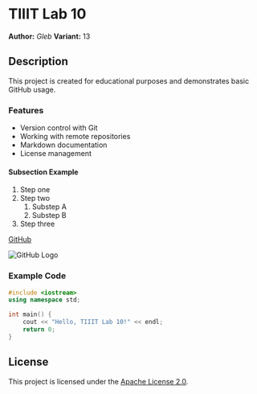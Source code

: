 # TIIIT Lab 10
**Author:** *Gleb*
**Variant:** 13

## Description
This project is created for educational purposes and demonstrates basic GitHub usage.

### Features
- Version control with Git
- Working with remote repositories
- Markdown documentation
- License management

#### Subsection Example
1. Step one
2. Step two
   1. Substep A
   2. Substep B
3. Step three

[GitHub](https://github.com)

![GitHub Logo](https://github.githubassets.com/images/modules/logos_page/GitHub-Mark.png)

### Example Code
```cpp
#include <iostream>
using namespace std;

int main() {
    cout << "Hello, TIIIT Lab 10!" << endl;
    return 0;
}
```
## License
This project is licensed under the [Apache License 2.0](LICENSE).
